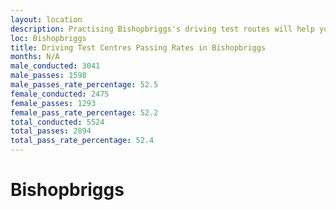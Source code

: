 ```yaml
---
layout: location
description: Practising Bishopbriggs's driving test routes will help you become more confident in your gear-changing abilities.
loc: Bishopbriggs
title: Driving Test Centres Passing Rates in Bishopbriggs
months: N/A
male_conducted: 3041
male_passes: 1598
male_passes_rate_percentage: 52.5
female_conducted: 2475
female_passes: 1293
female_pass_rate_percentage: 52.2
total_conducted: 5524
total_passes: 2894
total_pass_rate_percentage: 52.4
---
```


# Bishopbriggs
